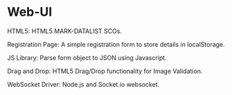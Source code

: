 Web-UI
======

HTML5: HTML5 MARK-DATALIST SCOs.

Registration Page: A simple registration form to store details in localStorage.

JS Library: Parse form object to JSON using Javascript.

Drag and Drop: HTML5 Drag/Drop functionality for Image Validation.

WebSocket Driver: Node.js and Socket.io websocket.
